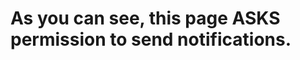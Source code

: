 
<html>
    <head>
        <meta charset="utf-8">
        <script type="text/javascript" src="noti-test-v1.js"></script>
    </head>
    <body>
        <h1>As you can see, this page ASKS permission to send notifications.</h1>
    </body>
</html>
